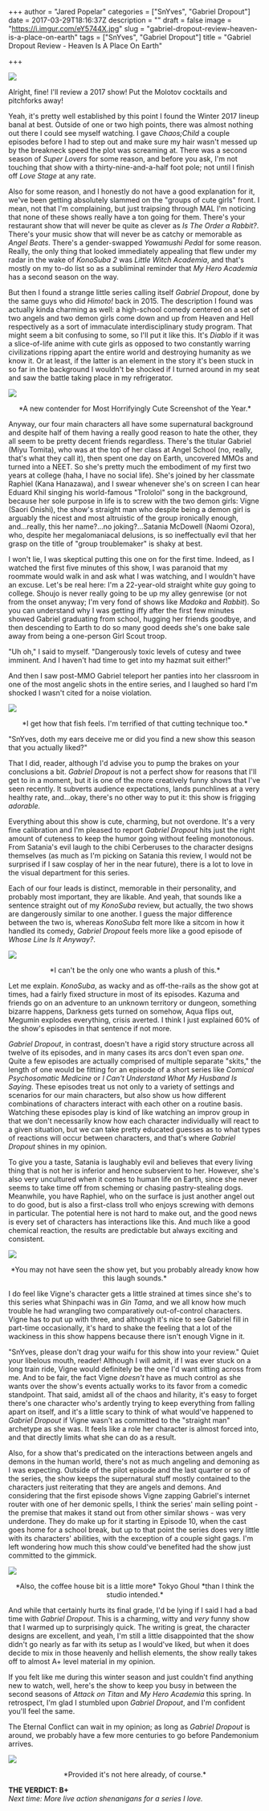 +++
author = "Jared Popelar"
categories = ["SnYves", "Gabriel Dropout"]
date = 2017-03-29T18:16:37Z
description = ""
draft = false
image = "https://i.imgur.com/eY5744X.jpg"
slug = "gabriel-dropout-review-heaven-is-a-place-on-earth"
tags = ["SnYves", "Gabriel Dropout"]
title = "Gabriel Dropout Review - Heaven Is A Place On Earth"

+++


![](https://i.imgur.com/9ja4we4.png)

Alright, fine! I'll review a 2017 show! Put the Molotov cocktails and pitchforks away!

Yeah, it's pretty well established by this point I found the Winter 2017 lineup banal at best. Outside of one or two high points, there was almost nothing out there I could see myself watching. I gave *Chaos;Child* a couple episodes before I had to step out and make sure my hair wasn't messed up by the breakneck speed the plot was screaming at. There was a second season of *Super Lovers* for some reason, and before you ask, I'm not touching that show with a thirty-nine-and-a-half foot pole; not until I finish off *Love Stage* at any rate. 

Also for some reason, and I honestly do not have a good explanation for it, we've been getting absolutely slammed on the "groups of cute girls" front. I mean, not that I'm complaining, but just traipsing through MAL I'm noticing that none of these shows really have a ton going for them. There's your restaurant show that will never be quite as clever as *Is The Order a Rabbit?*. There's your music show that will never be as catchy or memorable as *Angel Beats*. There's a gender-swapped *Yowamushi Pedal* for some reason. Really, the only thing that looked immediately appealing that flew under my radar in the wake of *KonoSuba 2* was *Little Witch Academia*, and that's mostly on my to-do list so as a subliminal reminder that *My Hero Academia* has a second season on the way.

But then I found a strange little series calling itself *Gabriel Dropout*, done by the same guys who did *Himoto!* back in 2015. The description I found was actually kinda charming as well: a high-school comedy centered on a set of two angels and two demon girls come down and up from Heaven and Hell respectively as a sort of immaculate interdisciplinary study program. That might seem a bit confusing to some, so I'll put it like this. It's *Diablo* if it was a slice-of-life anime with cute girls as opposed to two constantly warring civilizations ripping apart the entire world and destroying humanity as we know it. Or at least, if the latter is an element in the story it's been stuck in so far in the background I wouldn't be shocked if I turned around in my seat and saw the battle taking place in my refrigerator.

![](https://i.imgur.com/4SqjkLL.jpg)
<center>*A new contender for Most Horrifyingly Cute Screenshot of the Year.*</center>

Anyway, our four main characters all have some supernatural background and despite half of them having a really good reason to hate the other, they all seem to be pretty decent friends regardless. There's the titular Gabriel (Miyu Tomita), who was at the top of her class at Angel School (no, really, that's what they call it), then spent one day on Earth, uncovered MMOs and turned into a NEET. So she's pretty much the embodiment of my first two years at college (haha, I have no social life). She's joined by her classmate Raphiel (Kana Hanazawa), and I swear whenever she's on screen I can hear Eduard Khil singing his world-famous "Trololol" song in the background, because her sole purpose in life is to screw with the two demon girls: Vigne (Saori Onishi), the show's straight man who despite being a demon girl is arguably the nicest and most altruistic of the group ironically enough, and...really, this her name?...no joking?...Satania McDowell (Naomi Ozora), who, despite her megalomaniacal delusions, is so ineffectually evil that her grasp on the title of "group troublemaker" is shaky at best.

I won't lie, I was skeptical putting this one on for the first time. Indeed, as I watched the first five minutes of this show, I was paranoid that my roommate would walk in and ask what I was watching, and I wouldn't have an excuse. Let's be real here: I'm a 22-year-old straight white guy going to college. Shoujo is never really going to be up my alley genrewise (or not from the onset anyway; I'm very fond of shows like *Madoka* and *Rabbit*). So you can understand why I was getting iffy after the first few minutes showed Gabriel graduating from school, hugging her friends goodbye, and then descending to Earth to do so many good deeds she's one bake sale away from being a one-person Girl Scout troop. 

"Uh oh," I said to myself. "Dangerously toxic levels of cutesy and twee imminent. And I haven't had time to get into my hazmat suit either!"

And then I saw post-MMO Gabriel teleport her panties into her classroom in one of the most angelic shots in the entire series, and I laughed so hard I'm shocked I wasn't cited for a noise violation.

![](https://i.imgur.com/l6xk3bv.jpg)
<center>*I get how that fish feels. I'm terrified of that cutting technique too.*</center>

"SnYves, doth my ears deceive me or did you find a new show this season that you actually liked?" 

That I did, reader, although I'd advise you to pump the brakes on your conclusions a bit. *Gabriel Dropout* is not a perfect show for reasons that I'll get to in a moment, but it is one of the more creatively funny shows that I've seen recently. It subverts audience expectations, lands punchlines at a very healthy rate, and...okay, there's no other way to put it: this show is frigging *adorable.* 

Everything about this show is cute, charming, but not overdone. It's a very fine calibration and I'm pleased to report *Gabriel Dropout* hits just the right amount of cuteness to keep the humor going without feeling monotonous. From Satania's evil laugh to the chibi Cerberuses to the character designs themselves (as much as I'm picking on Satania this review, I would not be surprised if I saw cosplay of her in the near future), there is a lot to love in the visual department for this series. 

Each of our four leads is distinct, memorable in their personality, and probably most important, they are likable. And yeah, that sounds like a sentence straight out of my *KonoSuba* review, but actually, the two shows are dangerously similar to one another. I guess the major difference between the two is, whereas *KonoSuba* felt more like a sitcom in how it handled its comedy, *Gabriel Dropout* feels more like a good episode of *Whose Line Is It Anyway?*. 

![](https://i.imgur.com/BDdC1DJ.jpg)
<center>*I can't be the only one who wants a plush of this.*</center>

Let me explain. *KonoSuba*, as wacky and as off-the-rails as the show got at times, had a fairly fixed structure in most of its episodes. Kazuma and friends go on an adventure to an unknown territory or dungeon, something bizarre happens, Darkness gets turned on somehow, Aqua flips out, Megumin explodes everything, crisis averted. I think I just explained 60% of the show's episodes in that sentence if not more. 

*Gabriel Dropout*, in contrast, doesn't have a rigid story structure across all twelve of its episodes, and in many cases its arcs don't even span *one*. Quite a few episodes are actually comprised of multiple separate "skits," the length of one would be fitting for an episode of a short series like *Comical Psychosomatic Medicine* or *I Can't Understand What My Husband Is Saying*. These episodes treat us not only to a variety of settings and scenarios for our main characters, but also show us how different combinations of characters interact with each other on a routine basis. Watching these episodes play is kind of like watching an improv group in that we don't necessarily know how each character individually will react to a given situation, but we can take pretty educated guesses as to what types of reactions will occur between characters, and that's where *Gabriel Dropout* shines in my opinion. 

To give you a taste, Satania is laughably evil and believes that every living thing that is not her is inferior and hence subservient to her. However, she's also very uncultured when it comes to human life on Earth, since she never seems to take time off from scheming or chasing pastry-stealing dogs. Meanwhile, you have Raphiel, who on the surface is just another angel out to do good, but is also a first-class troll who enjoys screwing with demons in particular. The potential here is not hard to make out, and the good news is every set of characters has interactions like this. And much like a good chemical reaction, the results are predictable but always exciting and consistent.

![](https://i.imgur.com/72hft50.png)
<center>*You may not have seen the show yet, but you probably already know how this laugh sounds.*</center>

I do feel like Vigne's character gets a little strained at times since she's to this series what Shinpachi was in *Gin Tama*, and we all know how much trouble he had wrangling two comparatively out-of-control characters. Vigne has to put up with three, and although it's nice to see Gabriel fill in part-time occasionally, it's hard to shake the feeling that a lot of the wackiness in this show happens because there isn't enough Vigne in it.

"SnYves, please don't drag your waifu for this show into your review." Quiet your libelous mouth, reader! Although I will admit, if I was ever stuck on a long train ride, Vigne would definitely be the one I'd want sitting across from me. And to be fair, the fact Vigne *doesn't* have as much control as she wants over the show's events actually works to its favor from a comedic standpoint. That said, amidst all of the chaos and hilarity, it's easy to forget there's one character who's ardently trying to keep everything from falling apart on itself, and it's a little scary to think of what would've happened to *Gabriel Dropout* if Vigne wasn't as committed to the "straight man" archetype as she was. It feels like a role her character is almost forced into, and that directly limits what she can do as a result.

Also, for a show that's predicated on the interactions between angels and demons in the human world, there's not as much angeling and demoning as I was expecting. Outside of the pilot episode and the last quarter or so of the series, the show keeps the supernatural stuff mostly contained to the characters just reiterating that they are angels and demons. And considering that the first episode shows Vigne zapping Gabriel's internet router with one of her demonic spells, I think the series' main selling point - the premise that makes it stand out from other similar shows - was very underdone. They do make up for it starting in Episode 10, when the cast goes home for a school break, but up to that point the series does very little with its characters' abilities, with the exception of a couple sight gags. I'm left wondering how much this show could've benefited had the show just committed to the gimmick.

![](https://i.imgur.com/hX80txU.jpg)
<center>*Also, the coffee house bit is a little more* Tokyo Ghoul *than I think the studio intended.*</center>

And while that certainly hurts its final grade, I'd be lying if I said I had a bad time with *Gabriel Dropout*. This is a charming, witty and *very* funny show that I warmed up to surprisingly quick. The writing is great, the character designs are excellent, and yeah, I'm still a little disappointed that the show didn't go nearly as far with its setup as I would've liked, but when it does decide to mix in those heavenly and hellish elements, the show really takes off to almost A+ level material in my opinion.

If you felt like me during this winter season and just couldn't find anything new to watch, well, here's the show to keep you busy in between the second seasons of *Attack on Titan* and *My Hero Academia* this spring. In retrospect, I'm glad I stumbled upon *Gabriel Dropout*, and I'm confident you'll feel the same.

The Eternal Conflict can wait in my opinion; as long as *Gabriel Dropout* is around, we probably have a few more centuries to go before Pandemonium arrives.

![](https://i.imgur.com/Lqvkxo7.jpg)
<center>*Provided it's not here already, of course.*</center>

**THE VERDICT: B+**  
*Next time: More live action shenanigans for a series I love.*

